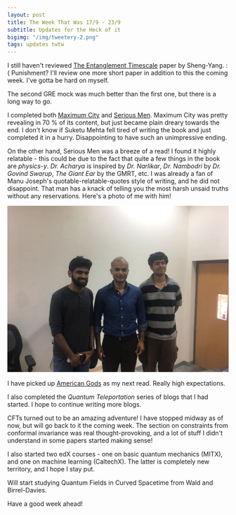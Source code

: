 ```yaml
---
layout: post
title: The Week That Was 17/9 - 23/9
subtitle: Updates for the Heck of it
bigimg: "/img/tweetery-2.png"
tags: updates twtw
---
```


I still haven't reviewed [The Entanglement Timescale](https://arxiv.org/pdf/1707.05792.pdf) paper by Sheng-Yang. :(
Punishment? I'll review one more short paper in addition to this the coming week. I've gotta be hard on myself.

The second GRE mock was much better than the first one, but there is a long way to go.

I completed both [Maximum City](https://www.goodreads.com/book/show/4364.Maximum_City) and [Serious Men](https://www.goodreads.com/book/show/7628608-serious-men). Maximum City was pretty revealing in 70 % of its content, but just became plain dreary towards the end. I don't know if Suketu Mehta fell tired of writing the book and just completed it in a hurry. Disappointing to have such an unimpressive ending.

On the other hand, Serious Men was a breeze of a read! I found it highly relatable - this could be due to the fact that quite a few things in the book are _physics-y_. _Dr. Acharya_ is inspired by _Dr. Narlikar_, _Dr. Nambodri_ by _Dr. Govind Swarup_, _The Giant Ear_ by the GMRT, etc. I was already a fan of Manu Joseph's quotable-relatable-quotes style of writing, and he did not disappoint. That man has a knack of telling you the most harsh unsaid truths without any reservations. Here's a photo of me with him!

![L-R : Aditya (me), Manu Joseph, Kaushik](/img/manu.jpg)

I have picked up [American Gods](https://www.goodreads.com/book/show/30165203-american-gods) as my next read. Really high expectations.

I also completed the _Quantum Teleportation_ series of blogs that I had started. I hope to continue writing more blogs.

CFTs turned out to be an amazing adventure! I have stopped midway as of now, but will go back to it the coming week. The section on constraints from conformal invariance was real thought-provoking, and a lot of stuff I didn't understand in some papers started making sense!

I also started two edX courses - one on basic quantum mechanics (MITX), and one on machine learning (CaltechX). The latter is completely new territory, and I hope I stay put.

Will start studying Quantum Fields in Curved Spacetime from Wald and Birrel-Davies.

Have a good week ahead!